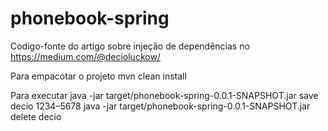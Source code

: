 # phonebook-spring
Codigo-fonte do artigo sobre injeção de dependências no https://medium.com/@decioluckow/

Para empacotar o projeto
mvn clean install

Para executar
java -jar target/phonebook-spring-0.0.1-SNAPSHOT.jar save decio 1234–5678
java -jar target/phonebook-spring-0.0.1-SNAPSHOT.jar delete decio
